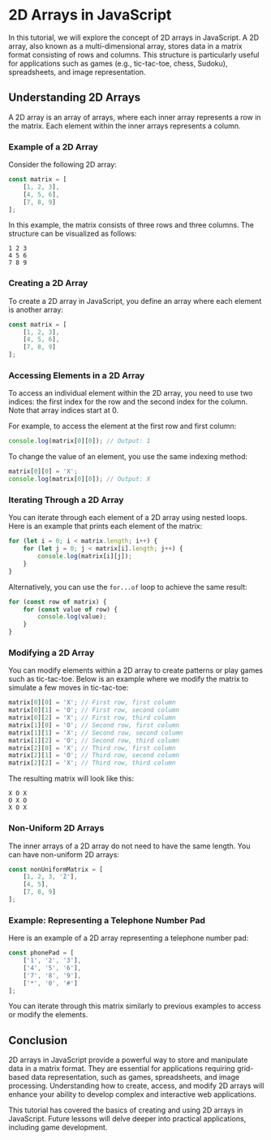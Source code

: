 # 2D Arrays in JavaScript

In this tutorial, we will explore the concept of 2D arrays in JavaScript. A 2D array, also known as a multi-dimensional array, stores data in a matrix format consisting of rows and columns. This structure is particularly useful for applications such as games (e.g., tic-tac-toe, chess, Sudoku), spreadsheets, and image representation.

## Understanding 2D Arrays

A 2D array is an array of arrays, where each inner array represents a row in the matrix. Each element within the inner arrays represents a column.

### Example of a 2D Array

Consider the following 2D array:

```javascript
const matrix = [
    [1, 2, 3],
    [4, 5, 6],
    [7, 8, 9]
];
```

In this example, the matrix consists of three rows and three columns. The structure can be visualized as follows:

```
1 2 3
4 5 6
7 8 9
```

### Creating a 2D Array

To create a 2D array in JavaScript, you define an array where each element is another array:

```javascript
const matrix = [
    [1, 2, 3],
    [4, 5, 6],
    [7, 8, 9]
];
```

### Accessing Elements in a 2D Array

To access an individual element within the 2D array, you need to use two indices: the first index for the row and the second index for the column. Note that array indices start at 0.

For example, to access the element at the first row and first column:

```javascript
console.log(matrix[0][0]); // Output: 1
```

To change the value of an element, you use the same indexing method:

```javascript
matrix[0][0] = 'X';
console.log(matrix[0][0]); // Output: X
```

### Iterating Through a 2D Array

You can iterate through each element of a 2D array using nested loops. Here is an example that prints each element of the matrix:

```javascript
for (let i = 0; i < matrix.length; i++) {
    for (let j = 0; j < matrix[i].length; j++) {
        console.log(matrix[i][j]);
    }
}
```

Alternatively, you can use the `for...of` loop to achieve the same result:

```javascript
for (const row of matrix) {
    for (const value of row) {
        console.log(value);
    }
}
```

### Modifying a 2D Array

You can modify elements within a 2D array to create patterns or play games such as tic-tac-toe. Below is an example where we modify the matrix to simulate a few moves in tic-tac-toe:

```javascript
matrix[0][0] = 'X'; // First row, first column
matrix[0][1] = 'O'; // First row, second column
matrix[0][2] = 'X'; // First row, third column
matrix[1][0] = 'O'; // Second row, first column
matrix[1][1] = 'X'; // Second row, second column
matrix[1][2] = 'O'; // Second row, third column
matrix[2][0] = 'X'; // Third row, first column
matrix[2][1] = 'O'; // Third row, second column
matrix[2][2] = 'X'; // Third row, third column
```

The resulting matrix will look like this:

```
X O X
O X O
X O X
```

### Non-Uniform 2D Arrays

The inner arrays of a 2D array do not need to have the same length. You can have non-uniform 2D arrays:

```javascript
const nonUniformMatrix = [
    [1, 2, 3, 'Z'],
    [4, 5],
    [7, 8, 9]
];
```

### Example: Representing a Telephone Number Pad

Here is an example of a 2D array representing a telephone number pad:

```javascript
const phonePad = [
    ['1', '2', '3'],
    ['4', '5', '6'],
    ['7', '8', '9'],
    ['*', '0', '#']
];
```

You can iterate through this matrix similarly to previous examples to access or modify the elements.

## Conclusion

2D arrays in JavaScript provide a powerful way to store and manipulate data in a matrix format. They are essential for applications requiring grid-based data representation, such as games, spreadsheets, and image processing. Understanding how to create, access, and modify 2D arrays will enhance your ability to develop complex and interactive web applications.

This tutorial has covered the basics of creating and using 2D arrays in JavaScript. Future lessons will delve deeper into practical applications, including game development.